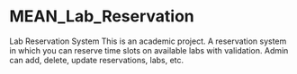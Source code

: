 # MEAN_Lab_Reservation

Lab Reservation System
This is an academic project. A reservation system in which you can reserve time slots on available labs with validation.
Admin can add, delete, update reservations, labs, etc.
